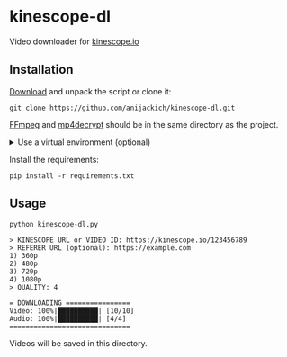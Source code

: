 # kinescope-dl
Video downloader for [kinescope.io](https://kinescope.io)

## Installation
[Download](https://github.com/anijackich/kinescope-dl/archive/refs/heads/master.zip) and unpack the script or clone it:
```commandline
git clone https://github.com/anijackich/kinescope-dl.git
```
[FFmpeg](https://ffmpeg.org/download.html) and [mp4decrypt](https://www.bento4.com/downloads/) should be in the same directory as the project.

<details>
<summary>Use a virtual environment (optional)</summary>

```commandline
python -m venv venv
```
On Windows, run:
```commandline
venv\Scripts\activate.bat
```
On Unix or MacOS, run:
```commandline
source venv/bin/activate
```
</details>
 
Install the requirements:
```commandline
pip install -r requirements.txt
```

## Usage
```commandline
python kinescope-dl.py
```
```
> KINESCOPE URL or VIDEO ID: https://kinescope.io/123456789
> REFERER URL (optional): https://example.com
1) 360p
2) 480p
3) 720p
4) 1080p
> QUALITY: 4

= DOWNLOADING ================
Video: 100%|██████████| [10/10]
Audio: 100%|██████████| [4/4]
==============================
```
Videos will be saved in this directory. 